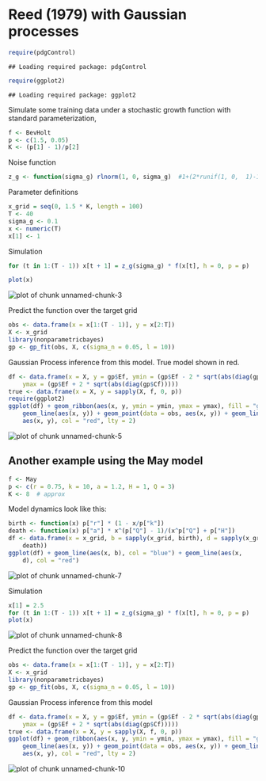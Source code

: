 Reed (1979) with Gaussian processes 
========================================================


```r
require(pdgControl)
```

```
## Loading required package: pdgControl
```

```r
require(ggplot2)
```

```
## Loading required package: ggplot2
```


Simulate some training data under a stochastic growth function with standard parameterization,



```r
f <- BevHolt
p <- c(1.5, 0.05)
K <- (p[1] - 1)/p[2]
```



Noise function 

```r
z_g <- function(sigma_g) rlnorm(1, 0, sigma_g)  #1+(2*runif(1, 0,  1)-1)*sigma_g #
```



Parameter definitions


```r
x_grid = seq(0, 1.5 * K, length = 100)
T <- 40
sigma_g <- 0.1
x <- numeric(T)
x[1] <- 1
```


Simulation 


```r
for (t in 1:(T - 1)) x[t + 1] = z_g(sigma_g) * f(x[t], h = 0, p = p)

plot(x)
```

![plot of chunk unnamed-chunk-3](figure/unnamed-chunk-3.png) 




Predict the function over the target grid


```r
obs <- data.frame(x = x[1:(T - 1)], y = x[2:T])
X <- x_grid
library(nonparametricbayes)
gp <- gp_fit(obs, X, c(sigma_n = 0.05, l = 10))
```


Gaussian Process inference from this model.  True model shown in red.  


```r
df <- data.frame(x = X, y = gp$Ef, ymin = (gp$Ef - 2 * sqrt(abs(diag(gp$Cf)))), 
    ymax = (gp$Ef + 2 * sqrt(abs(diag(gp$Cf)))))
true <- data.frame(x = X, y = sapply(X, f, 0, p))
require(ggplot2)
ggplot(df) + geom_ribbon(aes(x, y, ymin = ymin, ymax = ymax), fill = "gray80") + 
    geom_line(aes(x, y)) + geom_point(data = obs, aes(x, y)) + geom_line(data = true, 
    aes(x, y), col = "red", lty = 2)
```

![plot of chunk unnamed-chunk-5](figure/unnamed-chunk-5.png) 









## Another example using the May model


```r
f <- May
p <- c(r = 0.75, k = 10, a = 1.2, H = 1, Q = 3)
K <- 8  # approx
```


Model dynamics look like this:


```r
birth <- function(x) p["r"] * (1 - x/p["k"])
death <- function(x) p["a"] * x^(p["Q"] - 1)/(x^p["Q"] + p["H"])
df <- data.frame(x = x_grid, b = sapply(x_grid, birth), d = sapply(x_grid, 
    death))
ggplot(df) + geom_line(aes(x, b), col = "blue") + geom_line(aes(x, 
    d), col = "red")
```

![plot of chunk unnamed-chunk-7](figure/unnamed-chunk-7.png) 



Simulation 


```r
x[1] = 2.5
for (t in 1:(T - 1)) x[t + 1] = z_g(sigma_g) * f(x[t], h = 0, p = p)
plot(x)
```

![plot of chunk unnamed-chunk-8](figure/unnamed-chunk-8.png) 


Predict the function over the target grid


```r
obs <- data.frame(x = x[1:(T - 1)], y = x[2:T])
X <- x_grid
library(nonparametricbayes)
gp <- gp_fit(obs, X, c(sigma_n = 0.05, l = 10))
```


Gaussian Process inference from this model


```r
df <- data.frame(x = X, y = gp$Ef, ymin = (gp$Ef - 2 * sqrt(abs(diag(gp$Cf)))), 
    ymax = (gp$Ef + 2 * sqrt(abs(diag(gp$Cf)))))
true <- data.frame(x = X, y = sapply(X, f, 0, p))
ggplot(df) + geom_ribbon(aes(x, y, ymin = ymin, ymax = ymax), fill = "gray80") + 
    geom_line(aes(x, y)) + geom_point(data = obs, aes(x, y)) + geom_line(data = true, 
    aes(x, y), col = "red", lty = 2)
```

![plot of chunk unnamed-chunk-10](figure/unnamed-chunk-10.png) 


